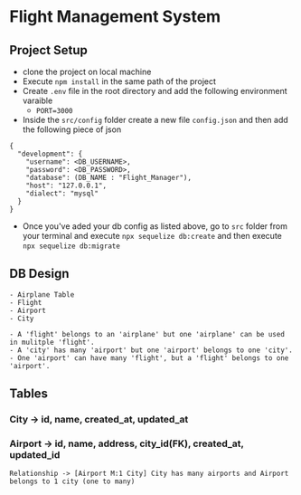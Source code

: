 # Flight Management System

## Project Setup

- clone the project on local machine
- Execute `npm install` in the same path of the project
- Create `.env` file in the root directory and add the following environment varaible
  - `PORT=3000`
- Inside the `src/config` folder create a new file `config.json` and then add the following piece of json

```
{
  "development": {
    "username": <DB_USERNAME>,
    "password": <DB_PASSWORD>,
    "database": (DB_NAME : "Flight_Manager"),
    "host": "127.0.0.1",
    "dialect": "mysql"
  }
}
```

- Once you've aded your db config as listed above, go to `src` folder from your terminal and execute `npx sequelize db:create` and then execute
  `npx sequelize db:migrate`

## DB Design

    - Airplane Table
    - Flight
    - Airport
    - City

    - A 'flight' belongs to an 'airplane' but one 'airplane' can be used in mulitple 'flight'.
    - A 'city' has many 'airport' but one 'airport' belongs to one 'city'.
    - One 'airport' can have many 'flight', but a 'flight' belongs to one 'airport'.

## Tables

### City -> id, name, created_at, updated_at

### Airport -> id, name, address, city_id(FK), created_at, updated_id

    Relationship -> [Airport M:1 City] City has many airports and Airport belongs to 1 city (one to many)
